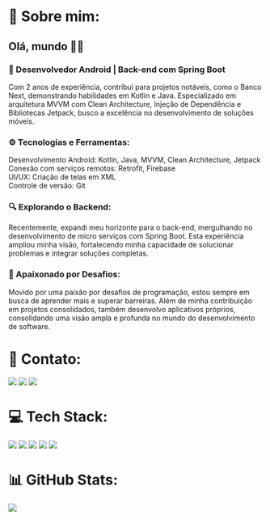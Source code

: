 # 💫 Sobre mim:

## Olá, mundo 👋🏻
### 🚀 Desenvolvedor Android | Back-end com Spring Boot
Com 2 anos de experiência, contribuí para projetos notáveis, como o Banco Next, demonstrando habilidades em Kotlin e Java. Especializado em arquitetura MVVM com Clean Architecture, Injeção de Dependência e Bibliotecas Jetpack, busco a excelência no desenvolvimento de soluções móveis.

### ⚙️ Tecnologias e Ferramentas:
Desenvolvimento Android: Kotlin, Java, MVVM, Clean Architecture, Jetpack<br>
Conexão com serviços remotos: Retrofit, Firebase<br>
UI/UX: Criação de telas em XML<br>
Controle de versão: Git

### 🔍 Explorando o Backend:
Recentemente, expandi meu horizonte para o back-end, mergulhando no desenvolvimento de micro serviços com Spring Boot. Esta experiência ampliou minha visão, fortalecendo minha capacidade de solucionar problemas e integrar soluções completas.

### 🔧 Apaixonado por Desafios:
Movido por uma paixão por desafios de programação, estou sempre em busca de aprender mais e superar barreiras. Além de minha contribuição em projetos consolidados, também desenvolvo aplicativos próprios, consolidando uma visão ampla e profunda no mundo do desenvolvimento de software.

# 📧 Contato:

<a href="mailto:pedro.steam2016@hotmail.com"><img src="https://img.shields.io/badge/Gmail-D14836?style=for-the-badge&logo=gmail&logoColor=white"/><a/>
<a href="https://www.linkedin.com/in/pedro-henrique-de-souza-araujo/"><img src="https://img.shields.io/badge/LinkedIn-0077B5?style=for-the-badge&logo=linkedin&logoColor=white"/><a/>
<a href="https://wa.me/+5574999637391"><img src="https://img.shields.io/badge/WhatsApp-25D366?style=for-the-badge&logo=whatsapp&logoColor=white"/><a/>

# 💻 Tech Stack:
<img src="https://img.shields.io/badge/Android-3DDC84?style=for-the-badge&logo=android&logoColor=white"/> <img src="https://img.shields.io/badge/Kotlin-0095D5?&style=for-the-badge&logo=kotlin&logoColor=white"/>
<img src="https://img.shields.io/badge/Android_Studio-3DDC84?style=for-the-badge&logo=android-studio&logoColor=white"/>
<img src="https://img.shields.io/badge/Java-ED8B00?style=for-the-badge&logo=java&logoColor=white"/>
<img src="https://img.shields.io/badge/GitHub-100000?style=for-the-badge&logo=github&logoColor=white"/>

# 📊 GitHub Stats:
![](https://github-readme-streak-stats.herokuapp.com/?user=Pedroid1&theme=default&hide_border=false)<br/>
